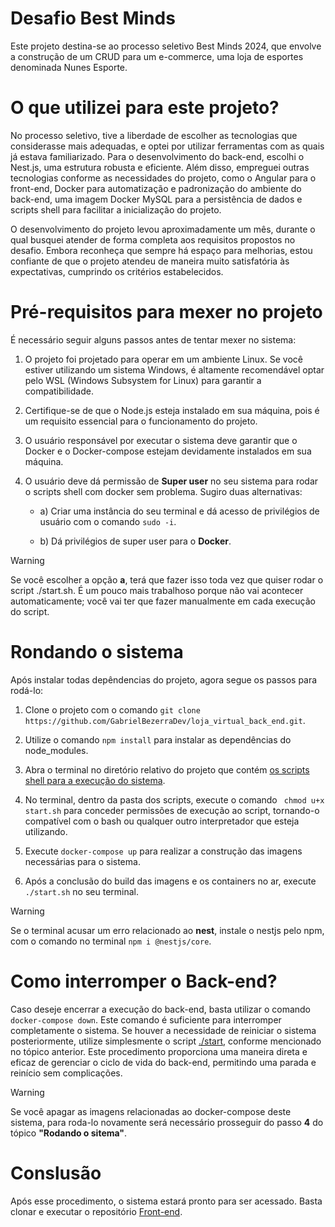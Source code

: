 # Desafio Best Minds
<p>
  Este projeto destina-se ao processo seletivo Best Minds 2024, que envolve a construção de um CRUD para um e-commerce, uma loja de esportes denominada Nunes Esporte.
</p>

# O que utilizei para este projeto?
No processo seletivo, tive a liberdade de escolher as tecnologias que considerasse mais adequadas, e optei por utilizar ferramentas com as quais já estava familiarizado. Para o desenvolvimento do back-end, escolhi o Nest.js, uma estrutura robusta e eficiente. Além disso, empreguei outras tecnologias conforme as necessidades do projeto, como o Angular para o front-end, Docker para automatização e padronização do ambiente do back-end, uma imagem Docker MySQL para a persistência de dados e scripts shell para facilitar a inicialização do projeto.

O desenvolvimento do projeto levou aproximadamente um mês, durante o qual busquei atender de forma completa aos requisitos propostos no desafio. Embora reconheça que sempre há espaço para melhorias, estou confiante de que o projeto atendeu de maneira muito satisfatória às expectativas, cumprindo os critérios estabelecidos. 

# Pré-requisitos para mexer no projeto
É necessário seguir alguns passos antes de tentar mexer no sistema:
1. O projeto foi projetado para operar em um ambiente Linux. Se você estiver utilizando um sistema Windows, é altamente recomendável optar pelo WSL (Windows Subsystem for Linux) para garantir a compatibilidade.

2. Certifique-se de que o Node.js esteja instalado em sua máquina, pois é um requisito essencial para o funcionamento do projeto.

3. O usuário responsável por executar o sistema deve garantir que o Docker e o Docker-compose estejam devidamente instalados em sua máquina.

4. O usuário deve dá permissão de **Super user** no seu sistema para rodar o scripts shell com docker sem problema. Sugiro duas alternativas:

   - a) Criar uma instância do seu terminal e dá acesso de privilégios de usuário com o comando `sudo -i`.

   - b) Dá privilégios de super user para o **Docker**.


> [!WARNING]
> Se você escolher a opção **a**, terá que fazer isso toda vez que quiser rodar o script ./start.sh. É um pouco mais trabalhoso porque não vai acontecer automaticamente; você vai ter que fazer manualmente em cada execução do script.

# Rondando o sistema
Após instalar todas depêndencias do projeto, agora segue os passos para rodá-lo:
1. Clone o projeto com o comando `git clone https://github.com/GabrielBezerraDev/loja_virtual_back_end.git`.
   
2. Utilize o comando `npm install` para instalar as dependências do node_modules.

3. Abra o terminal no diretório relativo do projeto que contém [os scripts shell para a execução do sistema](./shell).

4. No terminal, dentro da pasta dos scripts, execute o comando ` chmod u+x start.sh` para conceder permissões de execução ao script, tornando-o compatível com o bash ou qualquer outro interpretador que esteja utilizando.

5. Execute `docker-compose up` para realizar a construção das imagens necessárias para o sistema.

6. Após a conclusão do build das imagens e os containers no ar, execute `./start.sh` no seu terminal.

> [!WARNING]
> Se o terminal acusar um erro relacionado ao **nest**, instale o nestjs pelo npm, com o comando no terminal `npm i @nestjs/core`.

# Como interromper o Back-end?
Caso deseje encerrar a execução do back-end, basta utilizar o comando `docker-compose down`. Este comando é suficiente para interromper completamente o sistema. Se houver a necessidade de reiniciar o sistema posteriormente, utilize simplesmente o script [./start](./shell), conforme mencionado no tópico anterior. Este procedimento proporciona uma maneira direta e eficaz de gerenciar o ciclo de vida do back-end, permitindo uma parada e reinício sem complicações.

> [!WARNING]
> Se você apagar as imagens relacionadas ao docker-compose deste sistema, para roda-lo novamente será necessário prosseguir do passo **4** do tópico **"Rodando o sitema"**.

# Conslusão
Após esse procedimento, o sistema estará pronto para ser acessado. Basta clonar e executar o repositório [Front-end](https://github.com/GabrielBezerraDev/loja_virtual-front_end).




